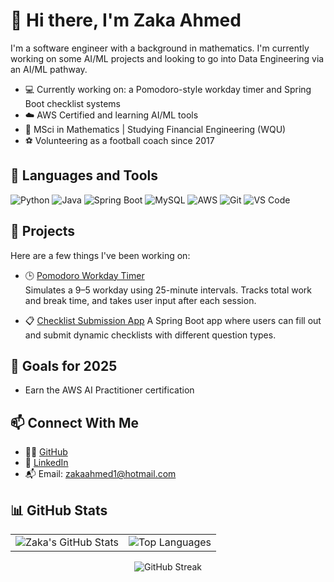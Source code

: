 # 👋 Hi there, I'm Zaka Ahmed

I'm a software engineer with a background in mathematics. I'm currently working on some AI/ML projects and looking to go into Data Engineering via an AI/ML pathway.

- 💻 Currently working on: a Pomodoro-style workday timer and Spring Boot checklist systems  
- ☁️ AWS Certified and learning AI/ML tools  
- 🧠 MSci in Mathematics | Studying Financial Engineering (WQU)  
- ⚽ Volunteering as a football coach since 2017  

## 🧰 Languages and Tools

![Python](https://img.shields.io/badge/-Python-05122A?style=flat&logo=python)
![Java](https://img.shields.io/badge/-Java-007396?style=flat&logo=java)
![Spring Boot](https://img.shields.io/badge/-Spring%20Boot-6DB33F?style=flat&logo=springboot)
![MySQL](https://img.shields.io/badge/-MySQL-4479A1?style=flat&logo=mysql)
![AWS](https://img.shields.io/badge/-AWS-232F3E?style=flat&logo=amazonaws)
![Git](https://img.shields.io/badge/-Git-F05032?style=flat&logo=git)
![VS Code](https://img.shields.io/badge/-VS%20Code-007ACC?style=flat&logo=visualstudiocode)

## 🔗 Projects

Here are a few things I've been working on:

- 🕒 [Pomodoro Workday Timer](https://github.com/zakaahmed1/pomodoro-timer)  
  Simulates a 9–5 workday using 25-minute intervals. Tracks total work and break time, and takes user input after each session.

- 📋 [Checklist Submission App](https://github.com/MysticDodo/CACSChecklist)
  A Spring Boot app where users can fill out and submit dynamic checklists with different question types.

## 🚀 Goals for 2025

- Earn the AWS AI Practitioner certification

## 📫 Connect With Me

- 🧑‍💻 [GitHub](https://github.com/zakaahmed1)
- 📝 [LinkedIn](https://www.linkedin.com/in/zakaahmed1/)  
- 📬 Email: zakaahmed1@hotmail.com

## 📊 GitHub Stats

<table>
  <tr>
    <td>
      <img src="https://github-readme-stats.vercel.app/api?username=zakaahmed1&show_icons=true&theme=tokyonight&hide_border=true" alt="Zaka's GitHub Stats" />
    </td>
    <td>
      <img src="https://github-readme-stats.vercel.app/api/top-langs/?username=zakaahmed1&layout=compact&theme=tokyonight&hide_border=true" alt="Top Languages" />
    </td>
  </tr>
</table>

<p align="center">
  <img src="https://streak-stats.demolab.com?user=zakaahmed1&theme=tokyonight&hide_border=true" alt="GitHub Streak" />
</p>
